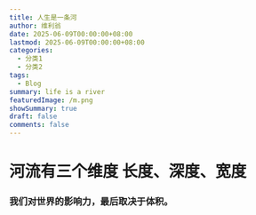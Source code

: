 ```yaml
---
title: 人生是一条河
author: 维利翁
date: 2025-06-09T00:00:00+08:00
lastmod: 2025-06-09T00:00:00+08:00
categories:
  - 分类1
  - 分类2
tags:
  - Blog
summary: life is a river
featuredImage: /m.png
showSummary: true
draft: false
comments: false
---
```

# 河流有三个维度 长度、深度、宽度

### 我们对世界的影响力，最后取决于体积。